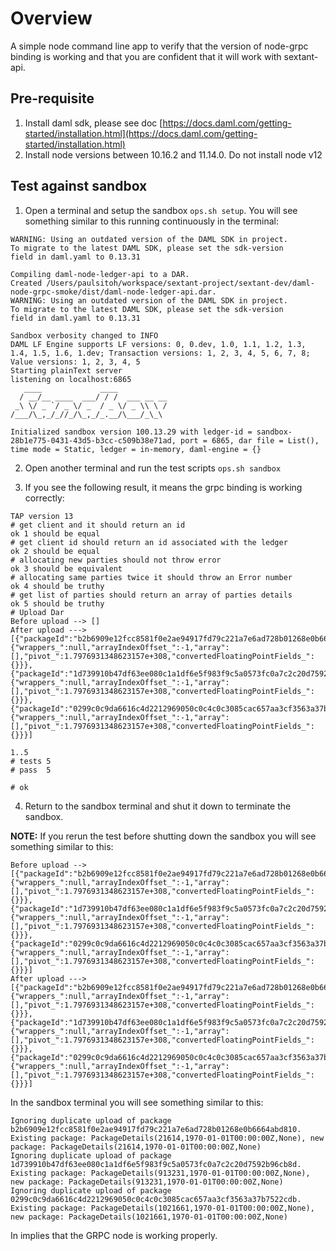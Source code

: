 # Overview

A simple node command line app to verify that the version of node-grpc binding is working and that you are confident that it will work with sextant-api.

## Pre-requisite

1. Install daml sdk, please see doc [https://docs.daml.com/getting-started/installation.html](https://docs.daml.com/getting-started/installation.html)
2. Install node versions between 10.16.2 and 11.14.0. Do not install node v12

## Test against sandbox

1. Open a terminal and setup the sandbox `ops.sh setup`. You will see something similar to this running continuously in the terminal:

```shell
WARNING: Using an outdated version of the DAML SDK in project.
To migrate to the latest DAML SDK, please set the sdk-version
field in daml.yaml to 0.13.31

Compiling daml-node-ledger-api to a DAR.
Created /Users/paulsitoh/workspace/sextant-project/sextant-dev/daml-node-grpc-smoke/dist/daml-node-ledger-api.dar.
WARNING: Using an outdated version of the DAML SDK in project.
To migrate to the latest DAML SDK, please set the sdk-version
field in daml.yaml to 0.13.31

Sandbox verbosity changed to INFO
DAML LF Engine supports LF versions: 0, 0.dev, 1.0, 1.1, 1.2, 1.3, 1.4, 1.5, 1.6, 1.dev; Transaction versions: 1, 2, 3, 4, 5, 6, 7, 8; Value versions: 1, 2, 3, 4, 5
Starting plainText server
listening on localhost:6865
   ____             ____
  / __/__ ____  ___/ / /  ___ __ __
 _\ \/ _ `/ _ \/ _  / _ \/ _ \\ \ /
/___/\_,_/_//_/\_,_/_.__/\___/_\_\

Initialized sandbox version 100.13.29 with ledger-id = sandbox-28b1e775-0431-43d5-b3cc-c509b38e71ad, port = 6865, dar file = List(), time mode = Static, ledger = in-memory, daml-engine = {}
```

2. Open another terminal and run the test scripts `ops.sh sandbox`

3. If you see the following result, it means the grpc binding is working correctly:

```shell
TAP version 13
# get client and it should return an id
ok 1 should be equal
# get client id should return an id associated with the ledger
ok 2 should be equal
# allocating new parties should not throw error
ok 3 should be equivalent
# allocating same parties twice it should throw an Error number
ok 4 should be truthy
# get list of parties should return an array of parties details
ok 5 should be truthy
# Upload Dar
Before upload --> []
After upload ---> [{"packageId":"b2b6909e12fcc8581f0e2ae94917fd79c221a7e6ad728b01268e0b6664abd810","packageSize":21614,"sourceDescription":"","knownSince":{"wrappers_":null,"arrayIndexOffset_":-1,"array":[],"pivot_":1.7976931348623157e+308,"convertedFloatingPointFields_":{}}},{"packageId":"1d739910b47df63ee080c1a1df6e5f983f9c5a0573fc0a7c2c20d7592b96cb8d","packageSize":913231,"sourceDescription":"","knownSince":{"wrappers_":null,"arrayIndexOffset_":-1,"array":[],"pivot_":1.7976931348623157e+308,"convertedFloatingPointFields_":{}}},{"packageId":"0299c0c9da6616c4d2212969050c0c4c0c3085cac657aa3cf3563a37b7522cdb","packageSize":1021661,"sourceDescription":"","knownSince":{"wrappers_":null,"arrayIndexOffset_":-1,"array":[],"pivot_":1.7976931348623157e+308,"convertedFloatingPointFields_":{}}}]

1..5
# tests 5
# pass  5

# ok
```

4. Return to the sandbox terminal and shut it down to terminate the sandbox.

**NOTE:** If you rerun the test before shutting down the sandbox you will see something similar to this:

```shell
Before upload --> [{"packageId":"b2b6909e12fcc8581f0e2ae94917fd79c221a7e6ad728b01268e0b6664abd810","packageSize":21614,"sourceDescription":"","knownSince":{"wrappers_":null,"arrayIndexOffset_":-1,"array":[],"pivot_":1.7976931348623157e+308,"convertedFloatingPointFields_":{}}},{"packageId":"1d739910b47df63ee080c1a1df6e5f983f9c5a0573fc0a7c2c20d7592b96cb8d","packageSize":913231,"sourceDescription":"","knownSince":{"wrappers_":null,"arrayIndexOffset_":-1,"array":[],"pivot_":1.7976931348623157e+308,"convertedFloatingPointFields_":{}}},{"packageId":"0299c0c9da6616c4d2212969050c0c4c0c3085cac657aa3cf3563a37b7522cdb","packageSize":1021661,"sourceDescription":"","knownSince":{"wrappers_":null,"arrayIndexOffset_":-1,"array":[],"pivot_":1.7976931348623157e+308,"convertedFloatingPointFields_":{}}}]
After upload ---> [{"packageId":"b2b6909e12fcc8581f0e2ae94917fd79c221a7e6ad728b01268e0b6664abd810","packageSize":21614,"sourceDescription":"","knownSince":{"wrappers_":null,"arrayIndexOffset_":-1,"array":[],"pivot_":1.7976931348623157e+308,"convertedFloatingPointFields_":{}}},{"packageId":"1d739910b47df63ee080c1a1df6e5f983f9c5a0573fc0a7c2c20d7592b96cb8d","packageSize":913231,"sourceDescription":"","knownSince":{"wrappers_":null,"arrayIndexOffset_":-1,"array":[],"pivot_":1.7976931348623157e+308,"convertedFloatingPointFields_":{}}},{"packageId":"0299c0c9da6616c4d2212969050c0c4c0c3085cac657aa3cf3563a37b7522cdb","packageSize":1021661,"sourceDescription":"","knownSince":{"wrappers_":null,"arrayIndexOffset_":-1,"array":[],"pivot_":1.7976931348623157e+308,"convertedFloatingPointFields_":{}}}]
```
In the sandbox terminal you will see something similar to this:

```shell
Ignoring duplicate upload of package b2b6909e12fcc8581f0e2ae94917fd79c221a7e6ad728b01268e0b6664abd810. Existing package: PackageDetails(21614,1970-01-01T00:00:00Z,None), new package: PackageDetails(21614,1970-01-01T00:00:00Z,None)
Ignoring duplicate upload of package 1d739910b47df63ee080c1a1df6e5f983f9c5a0573fc0a7c2c20d7592b96cb8d. Existing package: PackageDetails(913231,1970-01-01T00:00:00Z,None), new package: PackageDetails(913231,1970-01-01T00:00:00Z,None)
Ignoring duplicate upload of package 0299c0c9da6616c4d2212969050c0c4c0c3085cac657aa3cf3563a37b7522cdb. Existing package: PackageDetails(1021661,1970-01-01T00:00:00Z,None), new package: PackageDetails(1021661,1970-01-01T00:00:00Z,None)
```

In implies that the GRPC node is working properly.
